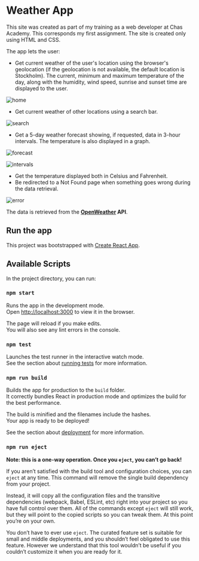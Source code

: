 # Weather App

This site was created as part of my training as a web developer at Chas Academy. This corresponds my first assignment. The site is created only using HTML and CSS. 

The app lets the user:

- Get current weather of the user's location using the browser's geolocation (if the geolocation is not available, the default location is Stockholm). The current, minimum and maximum temperature of the day, along with the humidity, wind speed, sunrise and sunset time are displayed to the user.

![home](./src/assets/home.png)

- Get current weather of other locations using a search bar.

![search](./src/assets/search.png)

- Get a 5-day weather forecast showing, if requested, data in 3-hour intervals. The temperature is also displayed in a graph.

![forecast](./src/assets/forecast.png)

![intervals](./src/assets/intervals.png)

- Get the temperature displayed both in Celsius and Fahrenheit.
- Be redirected to a Not Found page when something goes wrong during the data retrieval.

![error](./src/assets/error.png)

The data is retrieved from the **[OpenWeather](https://openweathermap.org/api) API**.

## Run the app

This project was bootstrapped with [Create React App](https://github.com/facebook/create-react-app).

## Available Scripts

In the project directory, you can run:

### `npm start`

Runs the app in the development mode.<br />
Open [http://localhost:3000](http://localhost:3000) to view it in the browser.

The page will reload if you make edits.<br />
You will also see any lint errors in the console.

### `npm test`

Launches the test runner in the interactive watch mode.<br />
See the section about [running tests](https://facebook.github.io/create-react-app/docs/running-tests) for more information.

### `npm run build`

Builds the app for production to the `build` folder.<br />
It correctly bundles React in production mode and optimizes the build for the best performance.

The build is minified and the filenames include the hashes.<br />
Your app is ready to be deployed!

See the section about [deployment](https://facebook.github.io/create-react-app/docs/deployment) for more information.

### `npm run eject`

**Note: this is a one-way operation. Once you `eject`, you can’t go back!**

If you aren’t satisfied with the build tool and configuration choices, you can `eject` at any time. This command will remove the single build dependency from your project.

Instead, it will copy all the configuration files and the transitive dependencies (webpack, Babel, ESLint, etc) right into your project so you have full control over them. All of the commands except `eject` will still work, but they will point to the copied scripts so you can tweak them. At this point you’re on your own.

You don’t have to ever use `eject`. The curated feature set is suitable for small and middle deployments, and you shouldn’t feel obligated to use this feature. However we understand that this tool wouldn’t be useful if you couldn’t customize it when you are ready for it.

